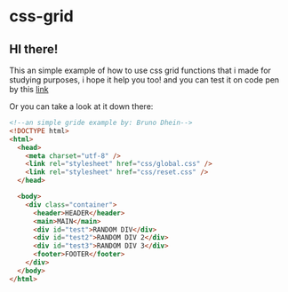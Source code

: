 <h1>css-grid</h1>
<h2>HI there!</h2>
This an simple example of how to use css grid functions that i made for studying purposes,
i hope it help you too!
and you can test it on code pen by this <a href="https://codepen.io/brunodhein/pen/vYYGqqq">link</a>

Or you can take a look at it down there:
```html
<!--an simple gride example by: Bruno Dhein-->
<!DOCTYPE html>
<html>
  <head>
    <meta charset="utf-8" />
    <link rel="stylesheet" href="css/global.css" />
    <link rel="stylesheet" href="css/reset.css" />
  </head>

  <body>
    <div class="container">
      <header>HEADER</header>
      <main>MAIN</main>
      <div id="test">RANDOM DIV</div>
      <div id="test2">RANDOM DIV 2</div>
      <div id="test3">RANDOM DIV 3</div>
      <footer>FOOTER</footer>
    </div>
  </body>
</html>
```
